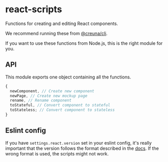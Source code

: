 # react-scripts

Functions for creating and editing React components.

We recommend running these from [@creuna/cli](https://github.com/Creuna-Oslo/cli).

If you want to use these functions from Node.js, this is the right module for you.

## API

This module exports one object containing all the functions.

```javascript
{
  newComponent, // Create new component
  newPage, // Create new mockup page
  rename, // Rename component
  toStateful, // Convert component to stateful
  toStateless; // Convert component to stateless
}
```

## Eslint config

If you have `settings.react.version` set in your eslint config, it's really important that the version follows the format described in the [docs](https://www.npmjs.com/package/eslint-plugin-react). If the wrong format is used, the scripts might not work.